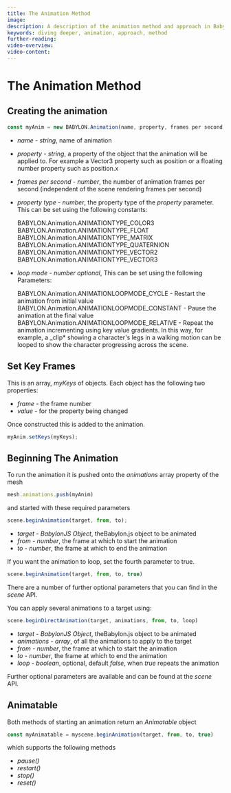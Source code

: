 ```yaml
---
title: The Animation Method
image: 
description: A description of the animation method and approach in Babylon.js.
keywords: diving deeper, animation, approach, method
further-reading:
video-overview:
video-content:
---
```


# The Animation Method

## Creating the animation
```javascript
const myAnim = new BABYLON.Animation(name, property, frames per second, property type, loop mode)
```
-   _name_ - _string_, name of animation

-   _property_ - _string_, a property of the object that the animation will be applied to. For example a Vector3 property such as position or a floating number property such as position.x

-   _frames per second_ - _number_, the number of animation frames per second (independent of the scene rendering frames per second)

-   _property type_ - _number_, the property type of the _property_ parameter. This can be set using the following constants:

    BABYLON.Animation.ANIMATIONTYPE_COLOR3  
    BABYLON.Animation.ANIMATIONTYPE_FLOAT  
    BABYLON.Animation.ANIMATIONTYPE_MATRIX  
    BABYLON.Animation.ANIMATIONTYPE_QUATERNION  
    BABYLON.Animation.ANIMATIONTYPE_VECTOR2  
    BABYLON.Animation.ANIMATIONTYPE_VECTOR3

-   _loop mode_ - _number optional_, This can be set using the following Parameters:

    BABYLON.Animation.ANIMATIONLOOPMODE_CYCLE - Restart the animation from initial value  
    BABYLON.Animation.ANIMATIONLOOPMODE_CONSTANT - Pause the animation at the final value  
    BABYLON.Animation.ANIMATIONLOOPMODE_RELATIVE - Repeat the animation incrementing using key value gradients. In this way, for example, a \_clip* showing a character's legs in a walking motion can be looped to show the character progressing across the scene.

## Set Key Frames
This is an array, *myKeys* of objects. Each object has the following two properties:

- _frame_ - the frame number
- _value_ - for the property being changed

Once constructed this is added to the animation.

```javascript
myAnim.setKeys(myKeys);
```

## Beginning The Animation

To run the animation it is pushed onto the *animations* array property of the mesh

```javascript
mesh.animations.push(myAnim)
```

and started with these required parameters
```javascript
scene.beginAnimation(target, from, to);
```

-   _target_ - _BabylonJS Object_, theBabylon.js object to be animated
-   _from_ - _number_, the frame at which to start the animation
-   _to_ - _number_, the frame at which to end the animation


If you want the animation to loop, set the fourth parameter to true.
```javascript
scene.beginAnimation(target, from, to, true)
```

<Playground id="#7V0Y1I" title="Basic Sliding Box Animation" description="An example of basic animation by sliding a box." image="/img/playgroundsAndNMEs/features/divingDeeperAnimationDesign1.jpg"/>

There are a number of further optional parameters that you can find in the *scene* API.

You can apply several animations to a target using:
```javascript
scene.beginDirectAnimation(target, animations, from, to, loop)
```

-   _target_ - _BabylonJS Object_, theBabylon.js object to be animated
-   _animations_ - _array_, of all the animations to apply to the target
-   _from_ - _number_, the frame at which to start the animation
-   _to_ - _number_, the frame at which to end the animation
-   _loop_ - _boolean_, optional, default *false*, when *true* repeats the animation

Further optional parameters are available and can be found at the *scene* API.

<Playground id="#7V0Y1I#1" title="Sliding Box Direct Animation" description="An example of sliding a box with direct animation." image="/img/playgroundsAndNMEs/features/divingDeeperAnimationDesign1.jpg" isMain={true} category="Animation"/> 

## Animatable

Both methods of starting an animation return an *Animatable* object 

```javascript
const myAnimatable = myscene.beginAnimation(target, from, to, true)
```

which supports the following methods

- _pause()_
- _restart()_
- _stop()_
- _reset()_

<Playground id="#7V0Y1I#2" title="Box animation stop after 5 secs" description="An example of stopping an animation after specific amount of time." image="/img/playgroundsAndNMEs/features/divingDeeperAnimationDesign1.jpg" isMain={true} category="Animation"/>  

